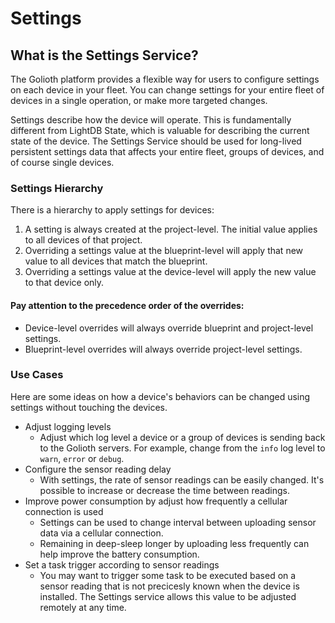 # Settings

## What is the Settings Service?

The Golioth platform provides a flexible way for users to configure settings on
each device in your fleet. You can change settings for your entire fleet of
devices in a single operation, or make more targeted changes.

Settings describe how the device will operate. This is fundamentally different
from LightDB State, which is valuable for describing the current state of the
device. The Settings Service should be used for long-lived persistent settings
data that affects your entire fleet, groups of devices, and of course single
devices.

### Settings Hierarchy

There is a hierarchy to apply settings for devices:

1. A setting is always created at the project-level. The initial value applies
   to all devices of that project.
2. Overriding a settings value at the blueprint-level will apply that new value
   to all devices that match the blueprint.
3. Overriding a settings value at the device-level will apply the new value to
   that device only.

#### Pay attention to the precedence order of the overrides:

* Device-level overrides will always override blueprint and project-level
  settings.
* Blueprint-level overrides will always override project-level settings.

### Use Cases

Here are some ideas on how a device's behaviors can be changed using settings
without touching the devices.

- Adjust logging levels
  - Adjust which log level a device or a group of devices is sending back to the
    Golioth servers. For example, change from the `info` log level to `warn`,
    `error` or `debug`.
- Configure the sensor reading delay
  - With settings, the rate of sensor readings can be easily changed. It's
    possible to increase or decrease the time between readings.
- Improve power consumption by adjust how frequently a cellular connection is
  used
  - Settings can be used to change interval between uploading sensor data via a
    cellular connection.
  - Remaining in deep-sleep longer by uploading less frequently can help improve
    the battery consumption.
- Set a task trigger according to sensor readings
  - You may want to trigger some task to be executed based on a sensor reading
    that is not precicesly known when the device is installed. The Settings
    service allows this value to be adjusted remotely at any time.
